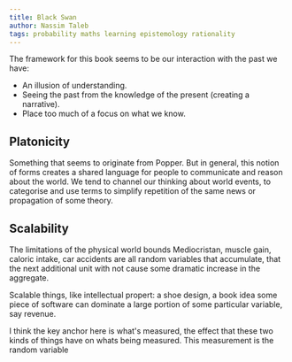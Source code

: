 ```yaml
---
title: Black Swan
author: Nassim Taleb
tags: probability maths learning epistemology rationality
---
```


The framework for this book seems to be our interaction with the past we have:

* An illusion of understanding.
* Seeing the past from the knowledge of the present (creating a narrative).
* Place too much of a focus on what we know.

## Platonicity

Something that seems to originate from Popper. But in general, this notion of forms creates a shared language for people
to communicate and reason about the world. We tend to channel our thinking about world events, to categorise and use
terms to simplify repetition of the same news or propagation of some theory.

## Scalability

The limitations of the physical world bounds Mediocristan, muscle gain, caloric intake, car accidents are all random
variables that accumulate, that the next additional unit with not cause some dramatic increase in the aggregate.

Scalable things, like intellectual propert: a shoe design, a book idea some piece of software can dominate a large
portion of some particular variable, say revenue.

I think the key anchor here is what's measured, the effect that these two kinds of things have on whats being measured.
This measurement is the random variable
